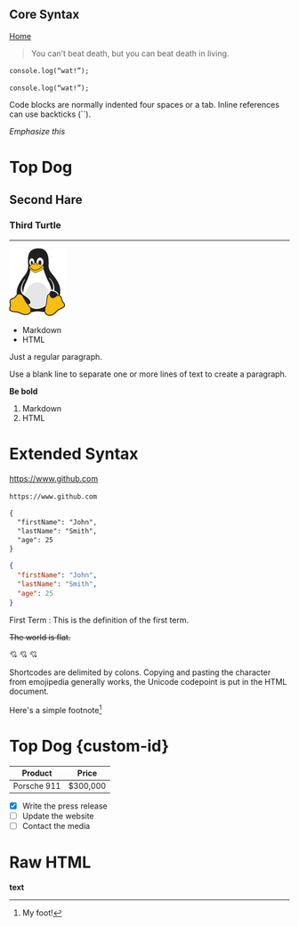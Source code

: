 ## Core Syntax

[Home](http://www.github.com)

>You can’t beat death, but you can beat death in living.

    console.log(“wat!”);

`console.log(“wat!”);`

Code blocks are normally indented four spaces or a tab. Inline references can use backticks (``).

*Emphasize this*

# Top Dog

## Second Hare

### Third Turtle

---

![Company logo](/img/logo.png)
- Markdown
- HTML

Just a regular paragraph.

Use a blank line to separate one or more lines of text to create a paragraph.

**Be bold**
 
1. Markdown
2. HTML

# Extended Syntax

https://www.github.com

`https://www.github.com`

```
{
  "firstName": "John",
  "lastName": "Smith",
  "age": 25
}
```

```json
{
  "firstName": "John",
  "lastName": "Smith",
  "age": 25
}
```

First Term
 : This is the definition of the first term.

~~The world is flat.~~

:cupid:
💘
&#x1F498;

Shortcodes are delimited by colons. Copying and pasting the character from emojipedia generally works, the Unicode codepoint is put in the HTML document.

Here's a simple footnote[^1] 

[^1]: My foot!

# Top Dog {custom-id}

Product | Price
------- | -------------
Porsche 911|$300,000

- [x] Write the press release
- [ ] Update the website
- [ ] Contact the media

<div><h1>Raw HTML</h1><p><strong>text</strong></p></div>